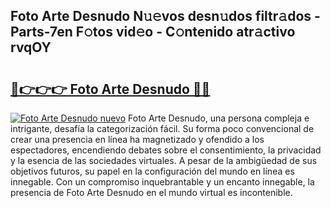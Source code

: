 ## Foto Arte Desnudo N𝚞𝚎vos desn𝚞dos filtr𝚊dos - Parts-7en F𝚘tos vid𝚎o - C𝚘ntenido atr𝚊ctivo rvqOY

# <h2><a href="http://mb6ujb.tromn.icu/?c=Foto+Arte+Desnudo">🔗👉👉👉 Foto Arte Desnudo 🔗🔗</a></h2>

[![Foto Arte Desnudo nuevo](https://i.imgur.com/pEAQMta.gif)](http://mb6ujb.tromn.icu/?c=Foto+Arte+Desnudo)
Foto Arte Desnudo, una persona compleja e intrigante, desafía la categorización fácil. Su forma poco convencional de crear una presencia en línea ha magnetizado y ofendido a los espectadores, encendiendo debates sobre el consentimiento, la privacidad y la esencia de las sociedades virtuales. A pesar de la ambigüedad de sus objetivos futuros, su papel en la configuración del mundo en línea es innegable. Con un compromiso inquebrantable y un encanto innegable, la presencia de Foto Arte Desnudo en el mundo virtual es incontenible.
